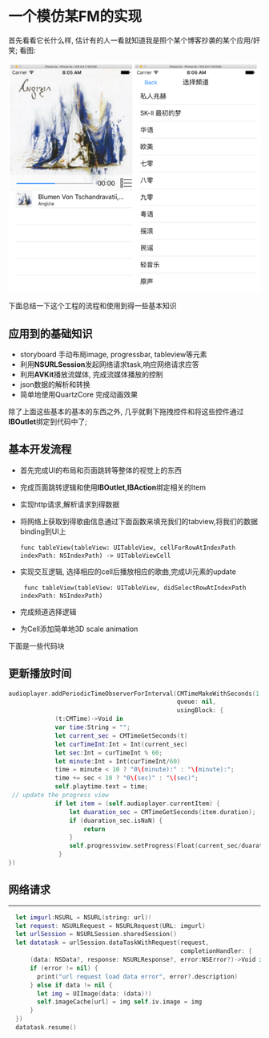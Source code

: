 # 一个模仿某FM的实现

首先看看它长什么样, 估计有的人一看就知道我是照个某个博客抄袭的某个应用\/奸笑; 看图:

![界面](img/fakeFM_Post.png)

下面总结一下这个工程的流程和使用到得一些基本知识

## 应用到的基础知识

* storyboard 手动布局image, progressbar, tableview等元素
* 利用**NSURLSession**发起网络请求task,响应网络请求应答
* 利用**AVKit**播放流媒体, 完成流媒体播放的控制
* json数据的解析和转换
* 简单地使用QuartzCore 完成动画效果

除了上面这些基本的基本的东西之外, 几乎就剩下拖拽控件和将这些控件通过**IBOutlet**绑定到代码中了;

## 基本开发流程

* 首先完成UI的布局和页面跳转等整体的视觉上的东西
* 完成页面跳转逻辑和使用**IBOutlet,IBAction**绑定相关的Item
* 实现http请求,解析请求到得数据
* 将网络上获取到得歌曲信息通过下面函数来填充我们的tabview,将我们的数据binding到UI上

  ```
  func tableView(tableView: UITableView, cellForRowAtIndexPath indexPath: NSIndexPath) -> UITableViewCell
  ```

* 实现交互逻辑, 选择相应的cell后播放相应的歌曲,完成UI元素的update

  ```
   func tableView(tableView: UITableView, didSelectRowAtIndexPath indexPath: NSIndexPath) 
  ```

* 完成频道选择逻辑

* 为Cell添加简单地3D scale animation


下面是一些代码块

## 更新播放时间

```swift
audioplayer.addPeriodicTimeObserverForInterval(CMTimeMakeWithSeconds(1.0, 60),
                                               queue: nil,
                                               usingBlock: { 
             (t:CMTime)->Void in
             var time:String = "";
             let current_sec = CMTimeGetSeconds(t)
             let curTimeInt:Int = Int(current_sec)
             let sec:Int = curTimeInt % 60;
             let minute:Int = Int(curTimeInt/60)
             time = minute < 10 ? "0\(minute):" : "\(minute):";
             time += sec < 10 ? "0\(sec)" : "\(sec)";
             self.playtime.text = time;
 // update the progress view 
             if let item = (self.audioplayer.currentItem) {
                 let duaration_sec = CMTimeGetSeconds(item.duration);
                 if (duaration_sec.isNaN) { 
                     return
                 }
                 self.progressview.setProgress(Float(current_sec/duaration_sec), animated: true)
              }
})
```

## 网络请求
---

```swift
  let imgurl:NSURL = NSURL(string: url)!
  let request: NSURLRequest = NSURLRequest(URL: imgurl) 
  let urlSession = NSURLSession.sharedSession() 
  let datatask = urlSession.dataTaskWithRequest(request,
                                                completionHandler: {
      (data: NSData?, response: NSURLResponse?, error:NSError?)->Void in
      if (error != nil) { 
        print("url request load data error", error?.description) 
      } else if data != nil { 
        let img = UIImage(data: (data)!)
        self.imageCache[url] = img self.iv.image = img 
      } 
  })
  datatask.resume()
```
